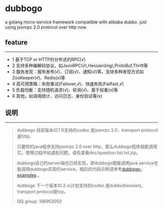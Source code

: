 # dubbogo #
a golang micro-service framework compatible with alibaba dubbo. just using jsonrpc 2.0 protocol over http now.

## feature ##
---
- 1 基于TCP or HTTP的分布式的RPC(√)
- 2 支持多种编解码协议，如JsonRPC(√),Hessian(ing),ProtoBuf,Thrift等
- 3 服务发现：服务发布(√)、订阅(√)、通知(√)等，支持多种发现方式如ZooKeeper(√)、Redis(x)等
- 4 高可用策略：失败重试(Failover,√)、快速失败(Failfast,√)
- 5 负载均衡：支持随机请求(√)、轮询(√)、基于权重(x)等
- 6 其他，如调用统计、访问日志、身份验证等(x)

## 说明 ##
---
> dubbogo 目前版本(0.1.1)支持的codec 是jsonrpc 2.0，transport protocol是http。
>
> 只要你的java程序支持jsonrpc 2.0 over http，那么dubbogo程序就能调用它。使用过程中如遇到问题，请先查看doc/question.list.txt.zip。
>
> dubbogo自己的server端也已经实现，即dubbogo既能调用java service也能调用dubbogo实现的service。相应的代码示例请参考[dubbogo-examples](https://github.com/AlexStocks/dubbogo-examples) 。
>
> dubbogo 下一个版本(0.2.x)计划支持的codec 是dubbo(hessian)，transport protocol是tcp。
>
> QQ group: 196953050

